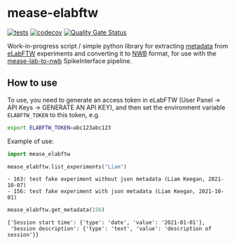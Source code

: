 # mease-elabftw

[![tests](https://github.com/ssciwr/mease-elabftw/workflows/Tests/badge.svg)](https://github.com/ssciwr/mease-elabftw/actions?query=workflow%3ATests)
[![codecov](https://codecov.io/gh/ssciwr/mease-elabftw/branch/main/graph/badge.svg?token=xJTHCFXzrz)](https://codecov.io/gh/ssciwr/mease-elabftw)
[![Quality Gate Status](https://sonarcloud.io/api/project_badges/measure?project=ssciwr_mease-elabftw&metric=alert_status)](https://sonarcloud.io/dashboard?id=ssciwr_mease-elabftw)

Work-in-progress script / simple python library for extracting
[metadata](https://doc.elabftw.net/metadata.html) from
[eLabFTW](https://www.elabftw.net/) experiments and converting it to
[NWB](https://nwb-schema.readthedocs.io/en/latest/) format, for use with
the [mease-lab-to-nwb](https://github.com/ssciwr/mease-lab-to-nwb) SpikeInterface pipeline.

## How to use

To use, you need to generate an access token in eLabFTW (User Panel -> API Keys -> GENERATE AN API KEY),
and then set the environment variable `ELABFTW_TOKEN` to this token, e.g.

```bash
export ELABFTW_TOKEN=abc123abc123
```

Example of use:

```python
import mease_elabftw
```

```python
mease_elabftw.list_experiments("Liam")
```

    - 163: test fake experiment without json metadata (Liam Keegan, 2021-10-07)
    - 156: test fake experiment with json metadata (Liam Keegan, 2021-10-01)

```python
mease_elabftw.get_metadata(156)
```

    {'Session start time': {'type': 'date', 'value': '2021-01-01'},
     'Session description': {'type': 'text', 'value': 'description of session'}}
